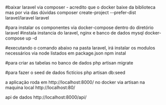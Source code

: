 #baixar laravel via composer - acredito que o docker baixe da biblioteca mas por via das dúvidas
composer create-project --prefer-dist laravel/laravel laravel

#para instalar os componentes via docker-compose dentro do diretório laravel
#instala instancia do laravel, nginx e banco de dados mysql
docker-compose up -d

#executando o comando abaixo na pasta laravel, irá instalar os modulos necessários via node listados em package.json
npm instal 

#para criar as tabelas no banco de dados
php artisan migrate

#para fazer o seed de dados fictícios
php artisan db:seed

a aplicação roda em http://localhost:8000/ no docker 
via artisan na maquina local http://localhost:80/

api de dados http://localhost:8000/api/